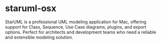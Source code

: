 # staruml-osx
StarUML is a professional UML modeling application for Mac, offering support for Class, Sequence, Use Case diagrams, plugins, and export options. Perfect for architects and development teams who need a reliable and extensible modeling solution.
